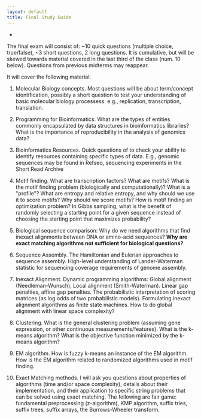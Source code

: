 ```yaml
---
layout: default
title: Final Study Guide
---
```

-
The final exam will consist of: ~10 quick questions (multiple choice, true/false), ~3 short questions, 2 long questions. It is cumulative, but will be skewed towards
material covered in the last third of the class (num. 10 below). Questions from previous midterms may reappear.

It will cover the following material:

1.	Molecular Biology concepts. Most questions will be about term/concept identification, possibly a short question to
test your understanding of basic molecular biology processess: e.g., replication, transcription, translation.  

2. Programming for Bioinformatics. What are the types of entities commonly encapsulated by data
structures in bioinformatics libraries? What is the importance of reproducibility in the analysis of
genomics data?

3.	Bioinformatics Resources. Quick questions of to check your ability to identify resources containing specific types of data. E.g., genomic sequences
may be found in Refseq, sequencing experiments in the Short Read Archive  

4. Motif finding. What are transcription factors? What are motifs? What is the motif finding problem (biologically and computationally)? What is a "profile"? What are entropy and relative entropy, and why should we use it to score motifs? Why should we score motifs? How is motif finding an optimization problem?  In Gibbs sampling, what is the benefit of randomly selecting a starting point for a given sequence instead of choosing the starting point that maximizes probability?  

5.	Biological sequence comparison: Why do we need algorithms that find inexact alignments between DNA or amino-acid sequences? **Why are exact matching algorithms not sufficient for biological questions?**    

6.	Sequence Assembly. The Hamiltonian and Eulerian approaches to sequence assembly. High-level understanding of Lander-Waterman statistic for sequencing coverage requirements of genome assembly.    

7.	Inexact Alignment. Dynamic programming algorithms: Global alignment (Needleman-Wunsch), Local alignment (Smith-Waterman). Linear gap penalties, affine gap penalties. The probabilistic
interpretation of scoring matrices (as log odds of two probabilistic models). Formulating inexact alignment algorithms as finite state machines. How to do global alignment with linear space complexity?  

8.   Clustering. What is the general clustering problem (assuming gene expression, or other continuous measurements/features). What is the k-means algorithm? What is the objective function minimized by the k-means algorithm?

9. EM algorithm. How is fuzzy k-means an instance of the EM algorithm. How is the EM algorithm related to randomized algorithms used in motif finding.

10.	Exact Matching methods. I will ask you questions about properties of algorithms (time and/or space complexity), details about their implementation, and their application to specific string problems that can be solved using exact matching. The following are fair game: fundamental preprocessing (z-algorithm), KMP algorithm, suffix tries, suffix trees, suffix arrays, the Burrows-Wheeler transform.

